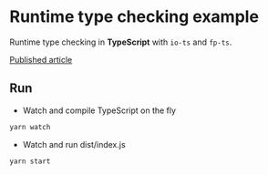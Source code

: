 # Runtime type checking example

Runtime type checking in **TypeScript** with `io-ts` and `fp-ts`.

[Published article](https://medium.com/weekly-webtips/how-to-get-runtime-type-checking-in-typescript-ec06e88046f4?source=friends_link&sk=4c91c043879a0803a13c627bfe920fce)

## Run

- Watch and compile TypeScript on the fly

```sh
yarn watch
```

- Watch and run dist/index.js
  
```sh
yarn start
```
